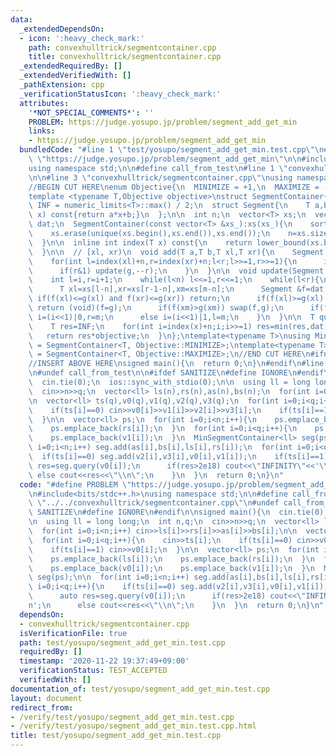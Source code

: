 ```yaml
---
data:
  _extendedDependsOn:
  - icon: ':heavy_check_mark:'
    path: convexhulltrick/segmentcontainer.cpp
    title: convexhulltrick/segmentcontainer.cpp
  _extendedRequiredBy: []
  _extendedVerifiedWith: []
  _pathExtension: cpp
  _verificationStatusIcon: ':heavy_check_mark:'
  attributes:
    '*NOT_SPECIAL_COMMENTS*': ''
    PROBLEM: https://judge.yosupo.jp/problem/segment_add_get_min
    links:
    - https://judge.yosupo.jp/problem/segment_add_get_min
  bundledCode: "#line 1 \"test/yosupo/segment_add_get_min.test.cpp\"\n#define PROBLEM\
    \ \"https://judge.yosupo.jp/problem/segment_add_get_min\"\n\n#include<bits/stdc++.h>\n\
    using namespace std;\n\n#define call_from_test\n#line 1 \"convexhulltrick/segmentcontainer.cpp\"\
    \n\n#line 3 \"convexhulltrick/segmentcontainer.cpp\"\nusing namespace std;\n#endif\n\
    //BEGIN CUT HERE\nenum Objective{\n  MINIMIZE = +1,\n  MAXIMIZE = -1,\n};\n\n\
    template <typename T,Objective objective>\nstruct SegmentContainer{\n  const T\
    \ INF = numeric_limits<T>::max() / 2;\n  struct Segment{\n    T a,b;\n    T operator()(T\
    \ x) const{return a*x+b;}\n  };\n\n  int n;\n  vector<T> xs;\n  vector<Segment>\
    \ dat;\n  SegmentContainer(const vector<T> &xs_):xs(xs_){\n    sort(xs.begin(),xs.end());\n\
    \    xs.erase(unique(xs.begin(),xs.end()),xs.end());\n    n=xs.size();\n    dat.assign(n<<1,Segment({T(0),INF}));\n\
    \  }\n\n  inline int index(T x) const{\n    return lower_bound(xs.begin(),xs.end(),x)-xs.begin();\n\
    \  }\n\n  // [xl, xr)\n  void add(T a,T b,T xl,T xr){\n    Segment g({a*objective,b*objective});\n\
    \    for(int l=index(xl)+n,r=index(xr)+n;l<r;l>>=1,r>>=1){\n      if(l&1) update(g,l++);\n\
    \      if(r&1) update(g,--r);\n    }\n  }\n\n  void update(Segment g,int i){\n\
    \    int l=i,r=i+1;\n    while(l<n) l<<=1,r<<=1;\n    while(l<r){\n      int m=(l+r)>>1;\n\
    \      T xl=xs[l-n],xr=xs[r-1-n],xm=xs[m-n];\n      Segment &f=dat[i];\n     \
    \ if(f(xl)<=g(xl) and f(xr)<=g(xr)) return;\n      if(f(xl)>=g(xl) and f(xr)>=g(xr))\
    \ return (void)(f=g);\n      if(f(xm)>g(xm)) swap(f,g);\n      if(f(xl)>g(xl))\
    \ i=(i<<1)|0,r=m;\n      else i=(i<<1)|1,l=m;\n    }\n  }\n\n  T query(T x){\n\
    \    T res=INF;\n    for(int i=index(x)+n;i;i>>=1) res=min(res,dat[i](x));\n \
    \   return res*objective;\n  }\n};\ntemplate<typename T>\nusing MinSegmentContainer\
    \ = SegmentContainer<T, Objective::MINIMIZE>;\ntemplate<typename T>\nusing MaxSegmentContainer\
    \ = SegmentContainer<T, Objective::MAXIMIZE>;\n//END CUT HERE\n#ifndef call_from_test\n\
    //INSERT ABOVE HERE\nsigned main(){\n  return 0;\n}\n#endif\n#line 8 \"test/yosupo/segment_add_get_min.test.cpp\"\
    \n#undef call_from_test\n\n#ifdef SANITIZE\n#define IGNORE\n#endif\n\nsigned main(){\n\
    \  cin.tie(0);\n  ios::sync_with_stdio(0);\n\n  using ll = long long;\n  int n,q;\n\
    \  cin>>n>>q;\n  vector<ll> ls(n),rs(n),as(n),bs(n);\n  for(int i=0;i<n;i++) cin>>ls[i]>>rs[i]>>as[i]>>bs[i];\n\
    \n  vector<ll> ts(q),v0(q),v1(q),v2(q),v3(q);\n  for(int i=0;i<q;i++){\n    cin>>ts[i];\n\
    \    if(ts[i]==0) cin>>v0[i]>>v1[i]>>v2[i]>>v3[i];\n    if(ts[i]==1) cin>>v0[i];\n\
    \  }\n\n  vector<ll> ps;\n  for(int i=0;i<n;i++){\n    ps.emplace_back(ls[i]);\n\
    \    ps.emplace_back(rs[i]);\n  }\n  for(int i=0;i<q;i++){\n    ps.emplace_back(v0[i]);\n\
    \    ps.emplace_back(v1[i]);\n  }\n  MinSegmentContainer<ll> seg(ps);\n\n  for(int\
    \ i=0;i<n;i++) seg.add(as[i],bs[i],ls[i],rs[i]);\n  for(int i=0;i<q;i++){\n  \
    \  if(ts[i]==0) seg.add(v2[i],v3[i],v0[i],v1[i]);\n    if(ts[i]==1){\n      auto\
    \ res=seg.query(v0[i]);\n      if(res>2e18) cout<<\"INFINITY\"<<'\\n';\n     \
    \ else cout<<res<<\"\\n\";\n    }\n  }\n  return 0;\n}\n"
  code: "#define PROBLEM \"https://judge.yosupo.jp/problem/segment_add_get_min\"\n\
    \n#include<bits/stdc++.h>\nusing namespace std;\n\n#define call_from_test\n#include\
    \ \"../../convexhulltrick/segmentcontainer.cpp\"\n#undef call_from_test\n\n#ifdef\
    \ SANITIZE\n#define IGNORE\n#endif\n\nsigned main(){\n  cin.tie(0);\n  ios::sync_with_stdio(0);\n\
    \n  using ll = long long;\n  int n,q;\n  cin>>n>>q;\n  vector<ll> ls(n),rs(n),as(n),bs(n);\n\
    \  for(int i=0;i<n;i++) cin>>ls[i]>>rs[i]>>as[i]>>bs[i];\n\n  vector<ll> ts(q),v0(q),v1(q),v2(q),v3(q);\n\
    \  for(int i=0;i<q;i++){\n    cin>>ts[i];\n    if(ts[i]==0) cin>>v0[i]>>v1[i]>>v2[i]>>v3[i];\n\
    \    if(ts[i]==1) cin>>v0[i];\n  }\n\n  vector<ll> ps;\n  for(int i=0;i<n;i++){\n\
    \    ps.emplace_back(ls[i]);\n    ps.emplace_back(rs[i]);\n  }\n  for(int i=0;i<q;i++){\n\
    \    ps.emplace_back(v0[i]);\n    ps.emplace_back(v1[i]);\n  }\n  MinSegmentContainer<ll>\
    \ seg(ps);\n\n  for(int i=0;i<n;i++) seg.add(as[i],bs[i],ls[i],rs[i]);\n  for(int\
    \ i=0;i<q;i++){\n    if(ts[i]==0) seg.add(v2[i],v3[i],v0[i],v1[i]);\n    if(ts[i]==1){\n\
    \      auto res=seg.query(v0[i]);\n      if(res>2e18) cout<<\"INFINITY\"<<'\\\
    n';\n      else cout<<res<<\"\\n\";\n    }\n  }\n  return 0;\n}\n"
  dependsOn:
  - convexhulltrick/segmentcontainer.cpp
  isVerificationFile: true
  path: test/yosupo/segment_add_get_min.test.cpp
  requiredBy: []
  timestamp: '2020-11-22 19:37:49+09:00'
  verificationStatus: TEST_ACCEPTED
  verifiedWith: []
documentation_of: test/yosupo/segment_add_get_min.test.cpp
layout: document
redirect_from:
- /verify/test/yosupo/segment_add_get_min.test.cpp
- /verify/test/yosupo/segment_add_get_min.test.cpp.html
title: test/yosupo/segment_add_get_min.test.cpp
---
```

